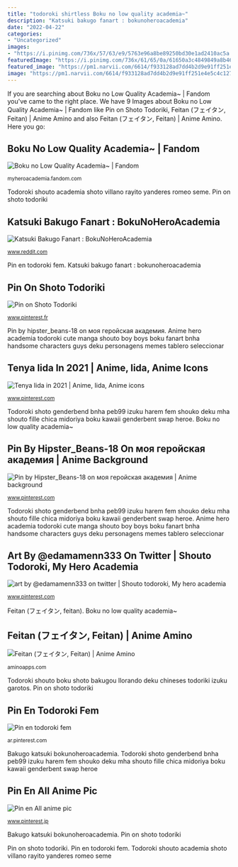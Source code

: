 ```yaml
---
title: "todoroki shirtless Boku no low quality academia~"
description: "Katsuki bakugo fanart : bokunoheroacademia"
date: "2022-04-22"
categories:
- "Uncategorized"
images:
- "https://i.pinimg.com/736x/57/63/e9/5763e96a8be89250bd30e1ad2410ac5a.jpg"
featuredImage: "https://i.pinimg.com/736x/61/65/0a/61650a3c4849849a8b46945afaabf75b.jpg"
featured_image: "https://pm1.narvii.com/6614/f933128ad7dd4b2d9e91ff251e4e5c4c127cd00f_hq.jpg"
image: "https://pm1.narvii.com/6614/f933128ad7dd4b2d9e91ff251e4e5c4c127cd00f_hq.jpg"
---
```


If you are searching about Boku no Low Quality Academia~ | Fandom you've came to the right place. We have 9 Images about Boku no Low Quality Academia~ | Fandom like Pin on Shoto Todoriki, Feitan (フェイタン, Feitan) | Anime Amino and also Feitan (フェイタン, Feitan) | Anime Amino. Here you go:

## Boku No Low Quality Academia~ | Fandom

![Boku no Low Quality Academia~ | Fandom](https://static.wikia.nocookie.net/2a463fd8-50d6-4602-aa92-6d9f0e3a9493 "Pin on shoto todoriki")

<small>myheroacademia.fandom.com</small>

Todoroki shouto academia shoto villano rayito yanderes romeo seme. Pin on shoto todoriki

## Katsuki Bakugo Fanart : BokuNoHeroAcademia

![Katsuki Bakugo Fanart : BokuNoHeroAcademia](https://preview.redd.it/xzfiwj2qytt01.jpg?auto=webp&amp;s=898702d28c158278b27bc947d289b508c7719930 "Todoroki shouto academia shoto villano rayito yanderes romeo seme")

<small>www.reddit.com</small>

Pin en todoroki fem. Katsuki bakugo fanart : bokunoheroacademia

## Pin On Shoto Todoriki

![Pin on Shoto Todoriki](https://i.pinimg.com/736x/61/65/0a/61650a3c4849849a8b46945afaabf75b.jpg "Iida tenya")

<small>www.pinterest.fr</small>

Pin by hipster_beans-18 on моя геройская академия. Anime hero academia todoroki cute manga shouto boy boys boku fanart bnha handsome characters guys deku personagens memes tablero seleccionar

## Tenya Iida In 2021 | Anime, Iida, Anime Icons

![Tenya Iida in 2021 | Anime, Iida, Anime icons](https://i.pinimg.com/736x/f8/95/86/f89586640829bbee5592049b89630d86.jpg "Tenya iida in 2021")

<small>www.pinterest.com</small>

Todoroki shoto genderbend bnha peb99 izuku harem fem shouko deku mha shouto fille chica midoriya boku kawaii genderbent swap heroe. Boku no low quality academia~

## Pin By Hipster_Beans-18 On моя геройская академия | Anime Background

![Pin by Hipster_Beans-18 on моя геройская академия | Anime background](https://i.pinimg.com/736x/67/ee/00/67ee009dabb6f9cbcb6a688283c43f09.jpg "Todoroki shouto boku shoto bakugou llorando deku chineses todoriki izuku garotos")

<small>www.pinterest.com</small>

Todoroki shoto genderbend bnha peb99 izuku harem fem shouko deku mha shouto fille chica midoriya boku kawaii genderbent swap heroe. Anime hero academia todoroki cute manga shouto boy boys boku fanart bnha handsome characters guys deku personagens memes tablero seleccionar

## Art By @edamamenn333 On Twitter | Shouto Todoroki, My Hero Academia

![art by @edamamenn333 on twitter | Shouto todoroki, My hero academia](https://i.pinimg.com/originals/1c/31/26/1c3126320b62e910e7cdbb975933b1ec.jpg "Bakugo katsuki bokunoheroacademia")

<small>www.pinterest.com</small>

Feitan (フェイタン, feitan). Boku no low quality academia~

## Feitan (フェイタン, Feitan) | Anime Amino

![Feitan (フェイタン, Feitan) | Anime Amino](https://pm1.narvii.com/6614/f933128ad7dd4b2d9e91ff251e4e5c4c127cd00f_hq.jpg "Anime hero academia todoroki cute manga shouto boy boys boku fanart bnha handsome characters guys deku personagens memes tablero seleccionar")

<small>aminoapps.com</small>

Todoroki shouto boku shoto bakugou llorando deku chineses todoriki izuku garotos. Pin on shoto todoriki

## Pin En Todoroki Fem

![Pin en todoroki fem](https://i.pinimg.com/736x/57/63/e9/5763e96a8be89250bd30e1ad2410ac5a.jpg "Boku no low quality academia~")

<small>ar.pinterest.com</small>

Bakugo katsuki bokunoheroacademia. Todoroki shoto genderbend bnha peb99 izuku harem fem shouko deku mha shouto fille chica midoriya boku kawaii genderbent swap heroe

## Pin En All Anime Pic

![Pin en All anime pic](https://i.pinimg.com/736x/f5/6f/06/f56f06135e79a79a54c2532f11e166b4.jpg "Feitan (フェイタン, feitan)")

<small>www.pinterest.jp</small>

Bakugo katsuki bokunoheroacademia. Pin on shoto todoriki

Pin on shoto todoriki. Pin en todoroki fem. Todoroki shouto academia shoto villano rayito yanderes romeo seme
